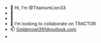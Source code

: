 - 👋 Hi, I’m @TitaniumLion33
- 👀 
- 🌱
- 💞️ I’m looking to collaborate on TRACTOR
- 📫 Goldenowl391@outlook.com
-


<!---
TitaniumLion33/TitaniumLion33 is a ✨ special ✨ repository because its `README.md` (this file) appears on your GitHub profile.
You can click the Preview link to take a look at your changes.
--->
